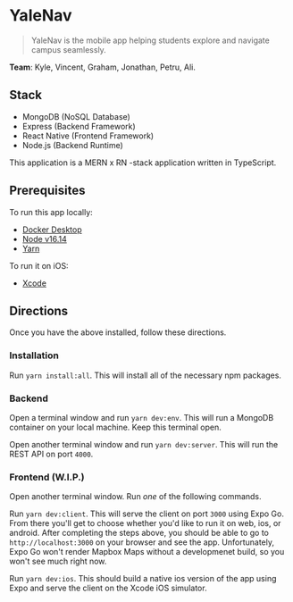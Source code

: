 # YaleNav

> YaleNav is the mobile app helping students explore and navigate campus seamlessly.

**Team**: Kyle, Vincent, Graham, Jonathan, Petru, Ali.

## Stack

- MongoDB (NoSQL Database)
- Express (Backend Framework)
- React Native (Frontend Framework)
- Node.js (Backend Runtime)

This application is a MERN x RN -stack application written in TypeScript.

## Prerequisites

To run this app locally:

- [Docker Desktop](https://www.docker.com/products/docker-desktop)
- [Node v16.14](https://nodejs.org/en/)
- [Yarn](https://classic.yarnpkg.com/lang/en/docs/install/)

To run it on iOS:

- [Xcode](https://apps.apple.com/us/app/xcode/id497799835?mt=12)

## Directions

Once you have the above installed, follow these directions.

### Installation

Run `yarn install:all`. This will install all of the necessary npm packages.

### Backend

Open a terminal window and run `yarn dev:env`. This will run a MongoDB container on your local machine. Keep this terminal open.

Open another terminal window and run `yarn dev:server`. This will run the REST API on port `4000`.

### Frontend (W.I.P.)

Open another terminal window. Run _one_ of the following commands.

Run `yarn dev:client`. This will serve the client on port `3000` using Expo Go. From there you'll get to choose whether you'd like to run it on web, ios, or android. After completing the steps above, you should be able to go to `http://localhost:3000` on your browser and see the app. Unfortunately, Expo Go won't render Mapbox Maps without a developmenet build, so you won't see much right now.

Run `yarn dev:ios`. This should build a native ios version of the app using Expo and serve the client on the Xcode iOS simulator.
